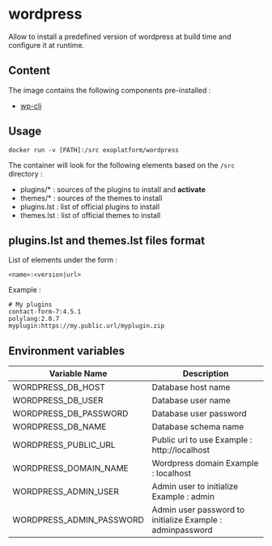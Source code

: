 # wordpress

Allow to install a predefined version of wordpress at build time
and configure it at runtime.

## Content
The image contains the following components pre-installed :
* [wp-cli](http://wp-cli.org/)


## Usage

```
docker run -v [PATH]:/src exoplatform/wordpress
```

The container will look for the following elements based on the ``/src`` directory :
* plugins/* : sources of the plugins to install and **activate**
* themes/* : sources of the themes to install
* plugins.lst : list of official plugins to install
* themes.lst : list of official themes to install

## plugins.lst and themes.lst files format

List of elements under the form :
```
<name>:<version|url>
```

Example :
```
# My plugins
contact-form-7:4.5.1
polylang:2.0.7
myplugin:https://my.public.url/myplugin.zip
```
## Environment variables

| Variable Name          | Description
-------------------------|------------------------------------------------------------
WORDPRESS_DB_HOST        | Database host name
WORDPRESS_DB_USER        | Database user name
WORDPRESS_DB_PASSWORD    | Database user password
WORDPRESS_DB_NAME        | Database schema name
WORDPRESS_PUBLIC_URL     | Public url to use Example : http://localhost
WORDPRESS_DOMAIN_NAME    | Wordpress domain Example : localhost
WORDPRESS_ADMIN_USER     | Admin user to initialize Example : admin
WORDPRESS_ADMIN_PASSWORD | Admin user password to initialize Example : adminpassword
